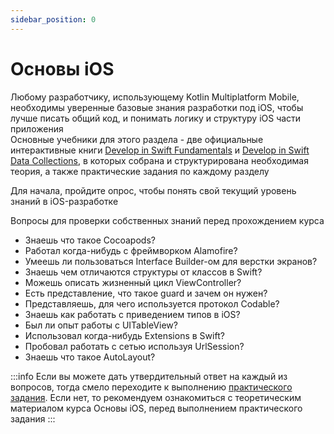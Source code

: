 ```yaml
---
sidebar_position: 0
---
```


# Основы iOS

Любому разработчику, использующему Kotlin Multiplatform Mobile, необходимы уверенные базовые знания разработки под iOS,
чтобы лучше писать общий код, и понимать логику и структуру iOS части приложения  
Основные учебники для этого раздела - две официальные интерактивные
книги [Develop in Swift Fundamentals](https://books.apple.com/ru/book/develop-in-swift-fundamentals/id1556365994?l=en)
и [Develop in Swift Data Collections](https://books.apple.com/ru/book/develop-in-swift-data-collections/id1581183203?l=en),
в которых собрана и структурирована необходимая теория, а также практические задания по каждому разделу

Для начала, пройдите опрос, чтобы понять свой текущий уровень знаний в iOS-разработке

Вопросы для проверки собственных знаний перед прохождением курса

- Знаешь что такое Cocoapods?
- Работал когда-нибудь с фреймворком Alamofire?
- Умеешь ли пользоваться Interface Builder-ом для верстки экранов?
- Знаешь чем отличаются структуры от классов в Swift?
- Можешь описать жизненный цикл ViewController?
- Есть представление, что такое guard и зачем он нужен?
- Представляешь, для чего используется протокол Codable?
- Знаешь как работать с приведением типов в iOS?
- Был ли опыт работы с UITableView?
- Использовал когда-нибудь Extensions в Swift?
- Пробовал работать с сетью используя UrlSession?
- Знаешь что такое AutoLayout?

:::info
Если вы можете дать утвердительный ответ на каждый из вопросов, тогда смело переходите к выполнению [практического задания](practice).
Если нет, то рекомендуем ознакомиться с теоретическим материалом курса Основы iOS, перед выполнением
практического задания
:::

